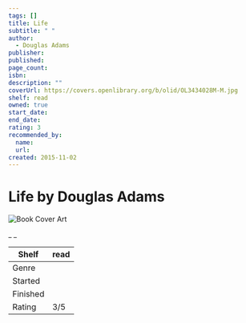 ```yaml
---
tags: []
title: Life
subtitle: " "
author:
  - Douglas Adams
publisher:
published:
page_count:
isbn:
description: ""
coverUrl: https://covers.openlibrary.org/b/olid/OL3434028M-M.jpg
shelf: read
owned: true
start_date:
end_date:
rating: 3
recommended_by:
  name:
  url:
created: 2015-11-02
---
```


# Life by Douglas Adams

![Book Cover Art](https://covers.openlibrary.org/b/olid/OL3434028M-M.jpg)

_ _

| Shelf | read |
| --- | --- |
| Genre |  |
| Started |  |
| Finished |  |
| Rating | 3/5 |
